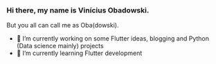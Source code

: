 ### Hi there, my name is Vinícius Obadowski.

But you all can call me as Oba(dowski).

- 🔭 I’m currently working on some Flutter ideas, blogging and Python (Data science mainly) projects
- 🌱 I’m currently learning Flutter development


<!--
**Obadowski/obadowski** is a ✨ _special_ ✨ repository because its `README.md` (this file) appears on your GitHub profile.

Here are some ideas to get you started:

- 🔭 I’m currently working on ...
- 🌱 I’m currently learning ...
- 👯 I’m looking to collaborate on ...
- 🤔 I’m looking for help with ...
- 💬 Ask me about ...
- 📫 How to reach me: ...
- 😄 Pronouns: ...
- ⚡ Fun fact: ...
-->
